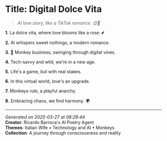 # Title: Digital Dolce Vita

> *AI love story, like a TikTok romance. 😍🤖️*

**1.** La dolce vita, where love blooms like a rose. 💕


**2.** AI whispers sweet nothings, a modern romance.


**3.** 🐒 Monkey business, swinging through digital vines.


**4.** Tech-savvy and wild, we're in a new age.


**5.** Life's a game, but with real stakes.


**6.** In this virtual world, love's an upgrade.


**7.** Monkeys rule, a playful anarchy.


**8.** Embracing chaos, we find harmony. 🌍



---

*Generated on 2025-03-27 at 08:28:44*  
**Creator**: Ricardo Barroca's AI Poetry Agent  
**Themes**: Italian Wife • Technology and AI • Monkeys  
**Collection**: A journey through consciousness and reality
